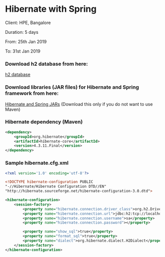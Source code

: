 # Hibernate with Spring

Client: HPE, Bangalore 

Duration: 5 days

From: 25th Jan 2019

To: 31st Jan 2019

### Download h2 database from here:

<a href="http://www.h2database.com/h2-2018-03-18.zip">h2 database</a>


### Download libraries (JAR files) for Hibernate and Spring framework from here:

<a href="https://vinod.co/resources/hibernate-spring-jars.zip">Hibernate and Spring JARs</a> (Download this only if you do not want to use Maven)


### Hibernate dependency (Maven)

```xml
<dependency>
    <groupId>org.hibernate</groupId>
    <artifactId>hibernate-core</artifactId>
    <version>4.3.11.Final</version>
</dependency>
```

### Sample hibernate.cfg.xml

```xml
<?xml version='1.0' encoding='utf-8'?>

<!DOCTYPE hibernate-configuration PUBLIC
"-//Hibernate/Hibernate Configuration DTD//EN"
"http://hibernate.sourceforge.net/hibernate-configuration-3.0.dtd">

<hibernate-configuration>
	<session-factory>
		<property name="hibernate.connection.driver_class">org.h2.Driver</property>
		<property name="hibernate.connection.url">jdbc:h2:tcp://localhost/~/2019_01_HIBERNATE_SPRING_HPE</property>
		<property name="hibernate.connection.username">sa</property>
		<property name="hibernate.connection.password"></property>

		<property name="show_sql">true</property>
		<property name="format_sql">true</property>
		<property name="dialect">org.hibernate.dialect.H2Dialect</property>
	</session-factory>
</hibernate-configuration>

```

<!--

### Sample context.xml

```xml
<?xml version="1.0"?>

<beans xmlns="http://www.springframework.org/schema/beans"
	xmlns:context="http://www.springframework.org/schema/context"
	xmlns:xsi="http://www.w3.org/2001/XMLSchema-instance"
	xsi:schemaLocation="http://www.springframework.org/schema/beans
		http://www.springframework.org/schema/beans/spring-beans.xsd
		http://www.springframework.org/schema/context
		http://www.springframework.org/schema/context/spring-context.xsd">

	<bean name="" class="" >
	</bean>

</beans>
```
-->